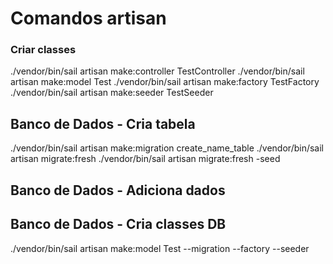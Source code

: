 # Comandos artisan

### Criar classes
./vendor/bin/sail artisan make:controller TestController
./vendor/bin/sail artisan make:model Test
./vendor/bin/sail artisan make:factory TestFactory
./vendor/bin/sail artisan make:seeder TestSeeder

## Banco de Dados - Cria tabela
./vendor/bin/sail artisan make:migration create_name_table
./vendor/bin/sail artisan migrate:fresh
./vendor/bin/sail artisan migrate:fresh -seed

## Banco de Dados - Adiciona dados

## Banco de Dados - Cria classes DB
./vendor/bin/sail artisan make:model Test --migration --factory --seeder
